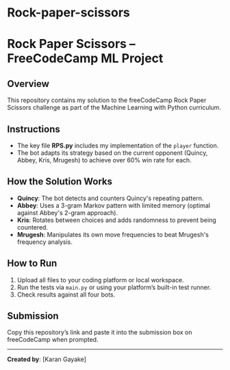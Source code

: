 # Rock-paper-scissors
# Rock Paper Scissors – FreeCodeCamp ML Project

## Overview
This repository contains my solution to the freeCodeCamp Rock Paper Scissors challenge as part of the Machine Learning with Python curriculum.

## Instructions
- The key file **RPS.py** includes my implementation of the `player` function.
- The bot adapts its strategy based on the current opponent (Quincy, Abbey, Kris, Mrugesh) to achieve over 60% win rate for each.

## How the Solution Works
- **Quincy**: The bot detects and counters Quincy's repeating pattern.
- **Abbey**: Uses a 3-gram Markov pattern with limited memory (optimal against Abbey's 2-gram approach).
- **Kris**: Rotates between choices and adds randomness to prevent being countered.
- **Mrugesh**: Manipulates its own move frequencies to beat Mrugesh's frequency analysis.

## How to Run
1. Upload all files to your coding platform or local workspace.
2. Run the tests via `main.py` or using your platform’s built-in test runner.
3. Check results against all four bots.

## Submission
Copy this repository’s link and paste it into the submission box on freeCodeCamp when prompted.

---

**Created by**: [Karan Gayake]
